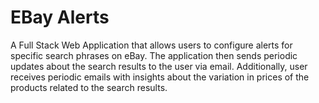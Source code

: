 # EBay Alerts

A Full Stack Web Application that allows users to configure alerts for specific search phrases on eBay. The application then sends periodic updates about the search results to the user via email. Additionally, user receives periodic emails with insights about the variation in prices of the products related to the search results.
